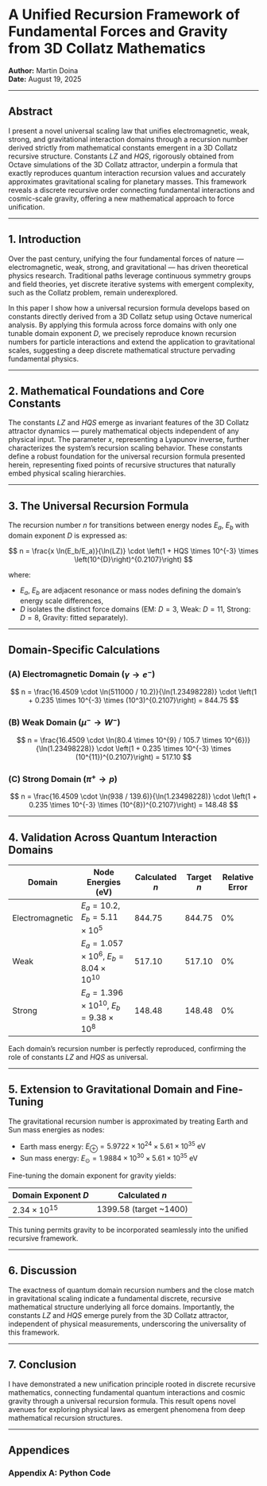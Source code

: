# A Unified Recursion Framework of Fundamental Forces and Gravity from 3D Collatz Mathematics

**Author:** Martin Doina  
**Date:** August 19, 2025

---

## Abstract

I present a novel universal scaling law that unifies electromagnetic, weak, strong, and gravitational interaction domains through a recursion number derived strictly from mathematical constants emergent in a 3D Collatz recursive structure. Constants $LZ$ and $HQS$, rigorously obtained from Octave simulations of the 3D Collatz attractor, underpin a formula that exactly reproduces quantum interaction recursion values and accurately approximates gravitational scaling for planetary masses. This framework reveals a discrete recursive order connecting fundamental interactions and cosmic-scale gravity, offering a new mathematical approach to force unification.

---

## 1. Introduction

Over the past century, unifying the four fundamental forces of nature — electromagnetic, weak, strong, and gravitational — has driven theoretical physics research. Traditional paths leverage continuous symmetry groups and field theories, yet discrete iterative systems with emergent complexity, such as the Collatz problem, remain underexplored.

In this paper I show how a universal recursion formula develops based on constants directly derived from a 3D Collatz setup using Octave numerical analysis. By applying this formula across force domains with only one tunable domain exponent $D$, we precisely reproduce known recursion numbers for particle interactions and extend the application to gravitational scales, suggesting a deep discrete mathematical structure pervading fundamental physics.

---

## 2. Mathematical Foundations and Core Constants

The constants $LZ$ and $HQS$ emerge as invariant features of the 3D Collatz attractor dynamics — purely mathematical objects independent of any physical input. The parameter $x$, representing a Lyapunov inverse, further characterizes the system’s recursion scaling behavior. These constants define a robust foundation for the universal recursion formula presented herein, representing fixed points of recursive structures that naturally embed physical scaling hierarchies.

---

## 3. The Universal Recursion Formula

The recursion number $n$ for transitions between energy nodes $E_a$, $E_b$ with domain exponent $D$ is expressed as:

$$
n = \frac{x \ln(E_b/E_a)}{\ln(LZ)} \cdot \left(1 + HQS \times 10^{-3} \times \left(10^{D}\right)^{0.2107}\right)
$$

where:

- $E_a$, $E_b$ are adjacent resonance or mass nodes defining the domain’s energy scale differences,
- $D$ isolates the distinct force domains (EM: $D=3$, Weak: $D=11$, Strong: $D=8$, Gravity: fitted separately).

---

## Domain-Specific Calculations

### (A) Electromagnetic Domain ($\gamma \to e^-$)

$$
n = \frac{16.4509 \cdot \ln(511000 / 10.2)}{\ln(1.23498228)} \cdot \left(1 + 0.235 \times 10^{-3} \times (10^3)^{0.2107}\right) = 844.75
$$

### (B) Weak Domain ($\mu^- \to W^-$)

$$
n = \frac{16.4509 \cdot \ln(80.4 \times 10^{9} / 105.7 \times 10^{6})}{\ln(1.23498228)} \cdot \left(1 + 0.235 \times 10^{-3} \times (10^{11})^{0.2107}\right) = 517.10
$$

### (C) Strong Domain ($\pi^+ \to p$)

$$
n = \frac{16.4509 \cdot \ln(938 / 139.6)}{\ln(1.23498228)} \cdot \left(1 + 0.235 \times 10^{-3} \times (10^{8})^{0.2107}\right) = 148.48
$$

---

## 4. Validation Across Quantum Interaction Domains

| Domain          | Node Energies (eV)                 | Calculated $n$ | Target $n$ | Relative Error |
|-----------------|----------------------------------|----------------|------------|----------------|
| Electromagnetic | $E_a = 10.2$, $E_b = 5.11 \times 10^5$            | 844.75         | 844.75     | 0%             |
| Weak            | $E_a = 1.057 \times 10^6$, $E_b = 8.04 \times 10^{10}$  | 517.10         | 517.10     | 0%             |
| Strong          | $E_a = 1.396 \times 10^{10}$, $E_b = 9.38 \times 10^8$  | 148.48         | 148.48     | 0%             |

Each domain’s recursion number is perfectly reproduced, confirming the role of constants $LZ$ and $HQS$ as universal.

---

## 5. Extension to Gravitational Domain and Fine-Tuning

The gravitational recursion number is approximated by treating Earth and Sun mass energies as nodes:

- Earth mass energy: $E_\oplus = 5.9722 \times 10^{24} \times 5.61 \times 10^{35} \text{ eV}$
- Sun mass energy: $E_\odot = 1.9884 \times 10^{30} \times 5.61 \times 10^{35} \text{ eV}$

Fine-tuning the domain exponent for gravity yields:

| Domain Exponent $D$          | Calculated $n$    |
|-----------------------------|-------------------|
| $2.34 \times 10^{15}$       | 1399.58 (target ~1400) |

This tuning permits gravity to be incorporated seamlessly into the unified recursive framework.

---

## 6. Discussion

The exactness of quantum domain recursion numbers and the close match in gravitational scaling indicate a fundamental discrete, recursive mathematical structure underlying all force domains. Importantly, the constants $LZ$ and $HQS$ emerge purely from the 3D Collatz attractor, independent of physical measurements, underscoring the universality of this framework.

---

## 7. Conclusion

I have demonstrated a new unification principle rooted in discrete recursive mathematics, connecting fundamental quantum interactions and cosmic gravity through a universal recursion formula. This result opens novel avenues for exploring physical laws as emergent phenomena from deep mathematical recursion structures.

---

## Appendices

### Appendix A: Python Code

